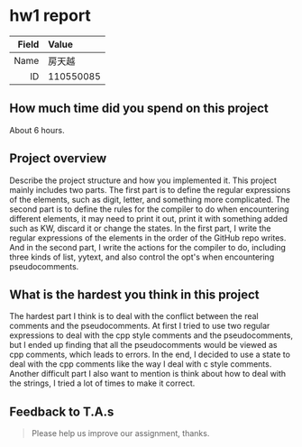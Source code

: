 # hw1 report

|Field|Value|
|-:|:-|
|Name|房天越|
|ID|110550085|

## How much time did you spend on this project

About 6 hours.

## Project overview

Describe the project structure and how you implemented it.
This project mainly includes two parts. 
The first part is to define the regular expressions of the elements, such as digit, letter, and something more complicated. The second part is to define the rules for the compiler to do when encountering different elements, it may need to print it out, print it with something added such as KW, discard it or change the states.
In the first part, I write the regular expressions of the elements in the order of the GitHub repo writes.
And in the second part, I write the actions for the compiler to do, including three kinds of list, yytext, and also control the opt's when encountering pseudocomments.

## What is the hardest you think in this project

The hardest part I think is to deal with the conflict between the real comments and the pseudocomments. At first I tried to use two regular expressions to deal with the cpp style comments and the pseudocomments, but I ended up finding that all the pseudocomments would be viewed as cpp comments, which leads to errors. In the end, I decided to use a state to deal with the cpp comments like the way I deal with c style comments.
Another difficult part I also want to mention is think about how to deal with the strings, I tried a lot of times to make it correct.

## Feedback to T.A.s

> Please help us improve our assignment, thanks.
